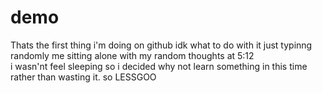 # demo
Thats the first thing i'm doing on github idk what to do with it just typinng randomly me sitting alone with my random thoughts at 5:12 <br> i wasn'nt feel sleeping so i decided why not learn something in this time rather than wasting it. so LESSGOO
